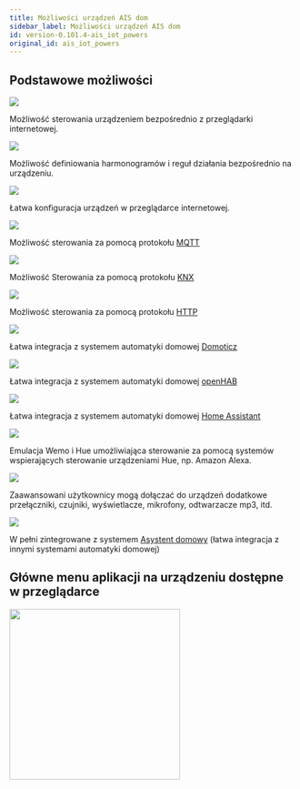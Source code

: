 ```yaml
---
title: Możliwości urządzeń AIS dom
sidebar_label: Możliwości urządzeń AIS dom
id: version-0.101.4-ais_iot_powers
original_id: ais_iot_powers
---
```


## Podstawowe możliwości
<div class="gridBlock">
  <div class="blockElement alignCenter imageAlignTop threeByGridBlock">
    <div class="blockImage"><img src="/AIS-docs/img/en/icons/browser_click.svg"></img></div>
    <div class="blockContent"><div><span><p>Możliwość sterowania urządzeniem bezpośrednio z przeglądarki internetowej.
    </p></span></div></div>
  </div>
  <div class="blockElement alignCenter imageAlignTop threeByGridBlock">
    <div class="blockImage"><img src="/AIS-docs/img/en/icons/stopwatch.svg"></img></div>
    <div class="blockContent"><div><span><p>Możliwość definiowania harmonogramów i reguł działania bezpośrednio na urządzeniu.</p></span></div></div>
  </div>
  <div class="blockElement alignCenter imageAlignTop threeByGridBlock">
    <div class="blockImage"><img src="/AIS-docs/img/en/icons/browser_conf.svg"></img></div>
    <div class="blockContent"><div><span><p>Łatwa konfiguracja urządzeń w przeglądarce internetowej.</p></span></div></div>
  </div>
  <div class="blockElement alignCenter imageAlignTop threeByGridBlock">
    <div class="blockImage"><img src="/AIS-docs/img/en/icons/mqtticon.svg"></img></div>
    <div class="blockContent"><div><span><p>Możliwość sterowania za pomocą protokołu <a href="https://pl.wikipedia.org/wiki/MQTT" target="_blank">MQTT</a></p></span></div></div>
  </div>
  <div class="blockElement alignCenter imageAlignTop threeByGridBlock">
    <div class="blockImage"><img src="/AIS-docs/img/en/icons/KNX_logo.svg"></img></div>
    <div class="blockContent"><div><span><p>Możliwość Sterowania za pomocą protokołu <a href="https://pl.wikipedia.org/wiki/KNX " target="_blank">KNX</a></p></span></div></div>
  </div>
  <div class="blockElement alignCenter imageAlignTop threeByGridBlock">
    <div class="blockImage"><img src="/AIS-docs/img/en/icons/remote-api.png""></img></div>
    <div class="blockContent"><div><span><p>Możliwość sterowania za pomocą protokołu <a href="https://pl.wikipedia.org/wiki/GET_(metoda)" target="_blank">HTTP</a></p></span></div></div>
  </div>
  <div class="blockElement alignCenter imageAlignTop threeByGridBlock">
    <div class="blockImage"><img src="/AIS-docs/img/en/icons/DomoticzLogo.png"></img></div>
    <div class="blockContent"><div><span><p>Łatwa integracja z systemem automatyki domowej <a href="http://www.domoticz.com/" target="_blank">Domoticz</a></p></span></div></div>
  </div>
  <div class="blockElement alignCenter imageAlignTop threeByGridBlock">
    <div class="blockImage"><img src="/AIS-docs/img/en/icons/openhub.png"></img></div>
    <div class="blockContent"><div><span><p>Łatwa integracja z systemem automatyki domowej <a href="https://www.openhab.org/" target="_blank">openHAB</a></p></span></div></div>
  </div>
  <div class="blockElement alignCenter imageAlignTop threeByGridBlock">
    <div class="blockImage"><img src="/AIS-docs/img/en/icons/homeassistant.png"></img></div>
    <div class="blockContent"><div><span><p>Łatwa integracja z systemem automatyki domowej <a href="https://www.home-assistant.io/" target="_blank">Home Assistant</a></p></span></div></div>
  </div>
  <div class="blockElement alignCenter imageAlignTop threeByGridBlock">
    <div class="blockImage"><img src="/AIS-docs/img/en/icons/voice-assistant-alexa.svg"></img></div>
    <div class="blockContent"><div><span><p>Emulacja Wemo i Hue umożliwiająca sterowanie za pomocą systemów wspierających sterowanie urządzeniami Hue, np. Amazon Alexa.</p></span></div></div>
  </div>
  <div class="blockElement alignCenter imageAlignTop threeByGridBlock">
    <div class="blockImage"><img src="/AIS-docs/img/en/icons/motion-sensor.svg"></img></div>
    <div class="blockContent"><div><span><p>Zaawansowani użytkownicy mogą dołączać do urządzeń dodatkowe przełączniki, czujniki, wyświetlacze, mikrofony, odtwarzacze mp3, itd.</p></span></div></div>
  </div>
  <div class="blockElement alignCenter imageAlignTop threeByGridBlock">
    <div class="blockImage"><img src="/AIS-docs/img/en/icons/logo-responsive.svg"></div>
    <div class="blockContent"><div><span><p>W pełni zintegrowane z systemem <a href="/AIS-docs/docs/en/ais_iot_add_to_gate.html">Asystent domowy</a> (łatwa integracja z innymi systemami automatyki domowej)</p></span></div></div>
  </div>
</div>


## Główne menu aplikacji na urządzeniu dostępne w przeglądarce

<img src="/AIS-docs/img/en/iot/iot_switch_app.png" width="300" align="center"> </img>
